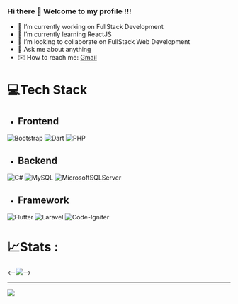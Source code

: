 ### Hi there 👋 Welcome to my profile !!!

- 🔭 I’m currently working on FullStack Development
- 📝 I’m currently learning ReactJS
- 👯 I’m looking to collaborate on FullStack Web Development
- 💬 Ask me about anything
- ✉️ How to reach me: <a href="mailto:tinnguen123@@gmail.com">Gmail</a> 

# 💻Tech Stack
- ## Frontend
![Bootstrap](https://img.shields.io/badge/bootstrap-%23563D7C.svg?style=for-the-badge&logo=bootstrap&logoColor=white) ![Dart](https://img.shields.io/badge/dart-%230175C2.svg?style=for-the-badge&logo=dart&logoColor=white) ![PHP](https://img.shields.io/badge/php-%23777BB4.svg?style=for-the-badge&logo=php&logoColor=white) 

- ## Backend
![C#](https://img.shields.io/badge/c%23-%23239120.svg?style=for-the-badge&logo=c-sharp&logoColor=white) ![MySQL](https://img.shields.io/badge/mysql-%2300f.svg?style=for-the-badge&logo=mysql&logoColor=white) ![MicrosoftSQLServer](https://img.shields.io/badge/Microsoft%20SQL%20Sever-CC2927?style=for-the-badge&logo=microsoft%20sql%20server&logoColor=white)

- ## Framework
![Flutter](https://img.shields.io/badge/Flutter-%2302569B.svg?style=for-the-badge&logo=Flutter&logoColor=white) ![Laravel](https://img.shields.io/badge/laravel-%23FF2D20.svg?style=for-the-badge&logo=laravel&logoColor=white) ![Code-Igniter](https://img.shields.io/badge/CodeIgniter-%23EF4223.svg?style=for-the-badge&logo=codeIgniter&logoColor=white) 

# 📈Stats :
<--![](https://github-readme-stats.vercel.app/api/top-langs/?username=nquent1n&theme=react&hide_border=false&include_all_commits=false&count_private=false&layout=compact)-->

---
[![](https://visitcount.itsvg.in/api?id=nquent1n&icon=5&color=0)](https://visitcount.itsvg.in)
